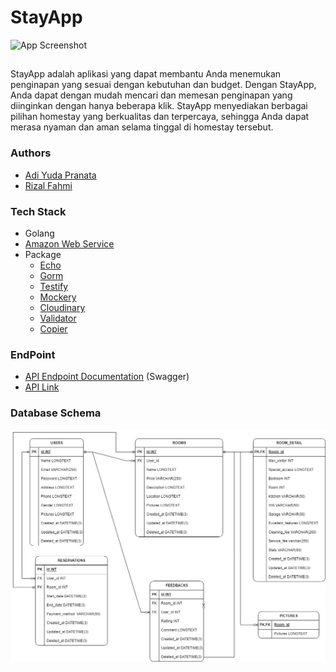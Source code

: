 
# StayApp

![App Screenshot](https://via.placeholder.com/468x300?text=App+Screenshot+Here)

##

StayApp adalah aplikasi yang dapat membantu Anda menemukan penginapan yang sesuai dengan kebutuhan dan budget. Dengan StayApp, Anda dapat dengan mudah mencari dan memesan penginapan yang diinginkan dengan hanya beberapa klik. StayApp menyediakan berbagai pilihan homestay yang berkualitas dan terpercaya, sehingga Anda dapat merasa nyaman dan aman selama tinggal di homestay tersebut.

### Authors

- [Adi Yuda Pranata](https://github.com/Adiyuda123)
- [Rizal Fahmi](https://github.com/rizal-fahmi)

### Tech Stack

- Golang
- [Amazon Web Service](https://aws.amazon.com/)
- Package
  - [Echo](https://echo.labstack.com/)
  - [Gorm](https://gorm.io/)
  - [Testify](https://github.com/stretchr/testify)
  - [Mockery](https://github.com/vektra/mockery)
  - [Cloudinary](https://github.com/cloudinary/cloudinary-go)
  - [Validator](https://github.com/go-playground/validator)
  - [Copier](https://github.com/jinzhu/copier)

### EndPoint

- [API Endpoint Documentation](https://app.swaggerhub.com/apis-docs/ADIYUDAPRANATA/Dashboard/1.0.0) (Swagger)
- [API Link](http://54.255.147.31)

### Database Schema

![ERD](https://raw.githubusercontent.com/Grou-Project-5/StayApp-API/main/images/ERD.jpg)
